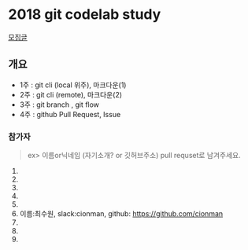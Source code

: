 # 2018 git codelab study

[모집글](./wanted.md)

## 개요

- 1주 : git cli (local 위주), 마크다운(1)
- 2주 : git cli (remote), 마크다운(2)
- 3주 : git branch , git flow
- 4주 : github Pull Request, Issue

### 참가자
> ex> 이름or닉네임 (자기소개? or 깃허브주소) pull requset로 남겨주세요.

1.
2.
3.
4.
5.
6. 이름:최수원, slack:cionman, github: https://github.com/cionman
7.
8.
9.
